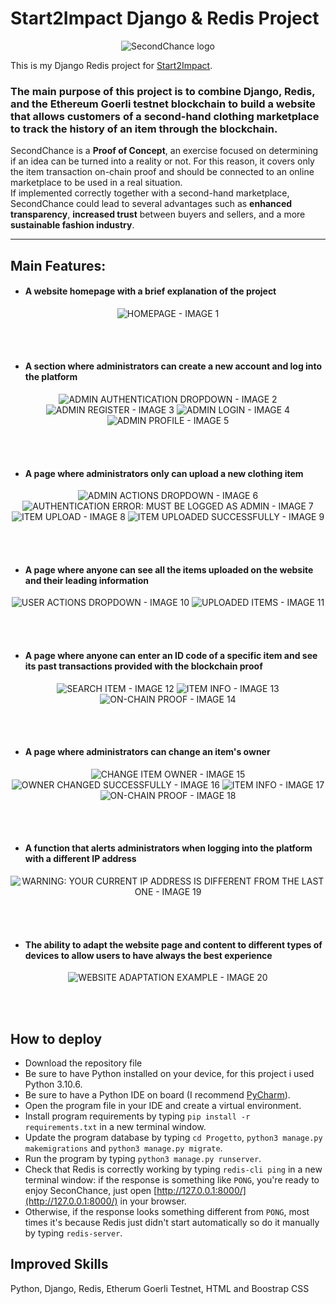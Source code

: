 # Start2Impact Django & Redis Project

<p align="center">
    <img src="Progetto/api/static/icons/logo1.png" alt="SecondChance logo">
</p>

This is my Django Redis project for [Start2Impact](https://talent.start2impact.it/profile/riccardo-santi).

### The main purpose of this project is to combine __Django__, __Redis__, and the __Ethereum Goerli testnet blockchain__ to build a website that allows customers of a second-hand clothing marketplace to track the history of an item through the blockchain.

SecondChance is a __Proof of Concept__, an exercise focused on determining if an idea can be turned into a reality or not. For this reason, it covers only the item transaction on-chain proof and should be connected to an online marketplace to be used in a real situation. 
<br>
If implemented correctly together with a second-hand marketplace, SecondChance could lead to several advantages such as __enhanced transparency__, __increased trust__ between buyers and sellers, and a more __sustainable fashion industry__.
<hr/>



## Main Features:

- #### A website homepage with a brief explanation of the project
<p align="center">
    <img src="images/1.png" alt="HOMEPAGE - IMAGE 1">
</p>
<br><br>


- #### A section where administrators can create a new account and log into the platform
<p align="center">
    <img src="images/2.png" alt="ADMIN AUTHENTICATION DROPDOWN - IMAGE 2">
    <img src="images/3.png" alt="ADMIN REGISTER - IMAGE 3">
    <img src="images/4.png" alt="ADMIN LOGIN - IMAGE 4">
    <img src="images/5.png" alt="ADMIN PROFILE - IMAGE 5">
</p>
<br><br>


- #### A page where administrators only can upload a new clothing item
<p align="center">
    <img src="images/6.png" alt="ADMIN ACTIONS DROPDOWN - IMAGE 6">
    <img src="images/7.png" alt="AUTHENTICATION ERROR: MUST BE LOGGED AS ADMIN - IMAGE 7">
    <img src="images/8.png" alt="ITEM UPLOAD - IMAGE 8">
    <img src="images/9.png" alt="ITEM UPLOADED SUCCESSFULLY - IMAGE 9">
</p>
<br><br>


- #### A page where anyone can see all the items uploaded on the website and their leading information
<p align="center">
    <img src="images/10.png" alt="USER ACTIONS DROPDOWN - IMAGE 10">
    <img src="images/11.png" alt="UPLOADED ITEMS - IMAGE 11">
</p>
<br><br>


- #### A page where anyone can enter an ID code of a specific item and see its past transactions provided with the blockchain proof 
<p align="center">
    <img src="images/12.png" alt="SEARCH ITEM - IMAGE 12">
    <img src="images/13.png" alt="ITEM INFO - IMAGE 13">
    <img src="images/14.png" alt="ON-CHAIN PROOF - IMAGE 14">
</p>
<br><br>


- #### A page where administrators can change an item's owner
<p align="center">
    <img src="images/15.png" alt="CHANGE ITEM OWNER - IMAGE 15">
    <img src="images/16.png" alt="OWNER CHANGED SUCCESSFULLY - IMAGE 16">
    <img src="images/17.png" alt="ITEM INFO - IMAGE 17">
    <img src="images/18.png" alt="ON-CHAIN PROOF - IMAGE 18">
</p>
<br><br>


- #### A function that alerts administrators when logging into the platform with a different IP address
<p align="center">
    <img src="images/19.png" alt="WARNING: YOUR CURRENT IP ADDRESS IS DIFFERENT FROM THE LAST ONE - IMAGE 19">
</p>
<br><br>


- #### The ability to adapt the website page and content to different types of devices to allow users to have always the best experience
<p align="center">
    <img src="images/20.png" alt="WEBSITE ADAPTATION EXAMPLE - IMAGE 20">
</p>
<br><br>



## How to deploy

- Download the repository file 
- Be sure to have Python installed on your device, for this project i used Python 3.10.6.
- Be sure to have a Python IDE on board (I recommend [PyCharm](https://www.jetbrains.com/pycharm/)).
- Open the program file in your IDE and create a virtual environment.
- Install program requirements by typing `pip install -r requirements.txt` in a new terminal window.
- Update the program database by typing `cd Progetto`, `python3 manage.py makemigrations` and `python3 manage.py migrate`.
- Run the program by typing `python3 manage.py runserver`.
- Check that Redis is correctly working by typing `redis-cli ping` in a new terminal window: if the response is something like `PONG`, you're ready to enjoy SeconChance, just open [http://127.0.0.1:8000/](http://127.0.0.1:8000/) in your browser.
- Otherwise, if the response  looks something different from `PONG`, most times it's because Redis just didn't start automatically so do it manually by typing `redis-server`.



## Improved Skills
Python, Django, Redis, Etherum Goerli Testnet, HTML and Boostrap CSS
